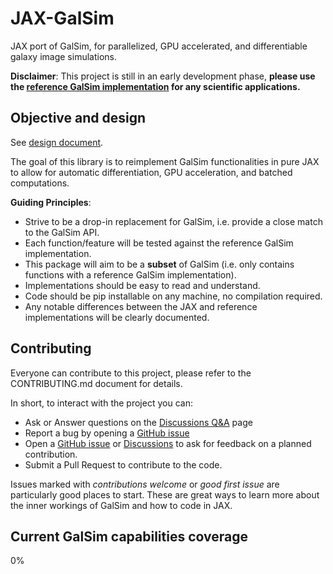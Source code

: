 # JAX-GalSim
JAX port of GalSim, for parallelized, GPU accelerated, and differentiable galaxy image simulations.

**Disclaimer**: This project is still in an early development phase, **please use the [reference GalSim implementation](https://github.com/GalSim-developers/GalSim) for any scientific applications.**

## Objective and design

See [design document](https://docs.google.com/document/d/1NalCc_5dc3Z8F4q37y-RsJS_mr9gzvfyANb2PYUpsb4/edit?usp=sharing).

The goal of this library is to reimplement GalSim functionalities in pure JAX to allow for automatic differentiation, GPU acceleration, and batched computations. 

**Guiding Principles**:
- Strive to be a drop-in replacement for GalSim, i.e. provide a close match to the GalSim API.
- Each function/feature will be tested against the reference GalSim implementation.
- This package will aim to be a **subset** of GalSim (i.e. only contains functions with a reference GalSim implementation). 
- Implementations should be easy to read and understand. 
- Code should be pip installable on any machine, no compilation required.
- Any notable differences between the JAX and reference implementations will be clearly documented.


## Contributing

Everyone can contribute to this project, please refer to the CONTRIBUTING.md document for details. 

In short, to interact with the project you can:
- Ask or Answer questions on the [Discussions Q&A](https://github.com/GalSim-developers/JAX-GalSim/discussions/categories/q-a) page
- Report a bug by opening a [GitHub issue](https://github.com/GalSim-developers/JAX-GalSim/issues)
- Open a [GitHub issue](https://github.com/GalSim-developers/JAX-GalSim/issues) or [Discussions](https://github.com/GalSim-developers/JAX-GalSim/discussions) to ask for feedback on a planned contribution.
- Submit a Pull Request to contribute to the code.

Issues marked with *contributions welcome* or *good first issue* are particularly good places to start. These are great ways to learn more 
about the inner workings of GalSim and how to code in JAX. 

## Current GalSim capabilities coverage

0%

